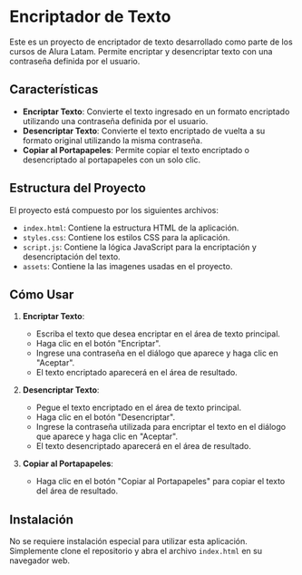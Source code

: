 # Encriptador de Texto

Este es un proyecto de encriptador de texto desarrollado como parte de los cursos de Alura Latam. Permite encriptar y desencriptar texto con una contraseña definida por el usuario.

## Características

- **Encriptar Texto**: Convierte el texto ingresado en un formato encriptado utilizando una contraseña definida por el usuario.
- **Desencriptar Texto**: Convierte el texto encriptado de vuelta a su formato original utilizando la misma contraseña.
- **Copiar al Portapapeles**: Permite copiar el texto encriptado o desencriptado al portapapeles con un solo clic.

## Estructura del Proyecto

El proyecto está compuesto por los siguientes archivos:

- `index.html`: Contiene la estructura HTML de la aplicación.
- `styles.css`: Contiene los estilos CSS para la aplicación.
- `script.js`: Contiene la lógica JavaScript para la encriptación y desencriptación del texto.
- `assets`: Contiene la las imagenes usadas en el proyecto.



## Cómo Usar

1. **Encriptar Texto**:
   - Escriba el texto que desea encriptar en el área de texto principal.
   - Haga clic en el botón "Encriptar".
   - Ingrese una contraseña en el diálogo que aparece y haga clic en "Aceptar".
   - El texto encriptado aparecerá en el área de resultado.

2. **Desencriptar Texto**:
   - Pegue el texto encriptado en el área de texto principal.
   - Haga clic en el botón "Desencriptar".
   - Ingrese la contraseña utilizada para encriptar el texto en el diálogo que aparece y haga clic en "Aceptar".
   - El texto desencriptado aparecerá en el área de resultado.

3. **Copiar al Portapapeles**:
   - Haga clic en el botón "Copiar al Portapapeles" para copiar el texto del área de resultado.

## Instalación

No se requiere instalación especial para utilizar esta aplicación. Simplemente clone el repositorio y abra el archivo `index.html` en su navegador web.

